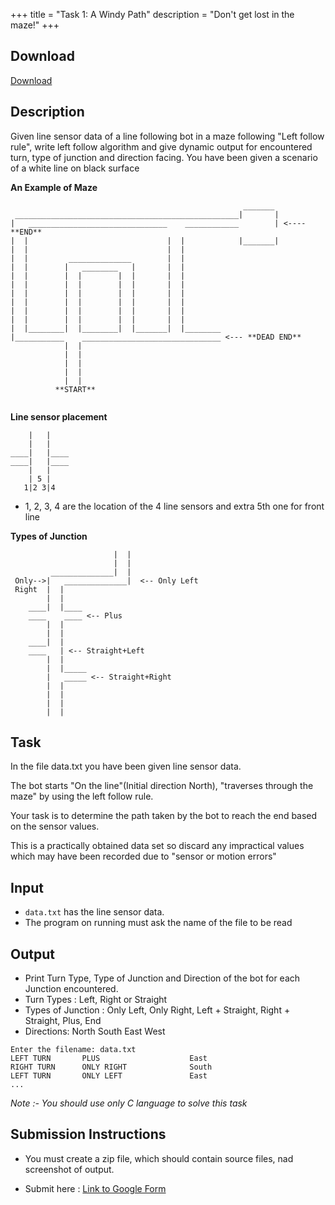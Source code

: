 +++
title = "Task 1: A Windy Path"
description = "Don't get lost in the maze!"
+++

## Download

[Download](https://drive.google.com/drive/folders/1NjuOatrqFM_e0NDT4FFm6Yi1LkaIXqUb?usp=sharing)

## Description

Given line sensor data of a line following bot in a maze following "Left follow rule", write left follow algorithm and give dynamic output for encountered turn, type of junction and direction facing.
You have been given a scenario of a white line on black surface

**An Example of Maze**       

```
                                                    _______
 __________________________________________________|       |
|   _______________________________    ____________        | <---- **END**
|  |                               |  |            |_______|
|  |                               |  |
|  |         ______________        |  |
|  |        |   ________   |       |  |
|  |        |  |        |  |       |  |
|  |        |  |        |  |       |  |
|  |        |  |        |  |       |  |
|  |        |  |        |  |       |  |
|  |        |  |        |  |       |  |
|  |        |  |        |  |       |  |
|  |________|  |________|  |_______|  |________
|___________    _______________________________ <--- **DEAD END**
            |  |             
            |  | 
            |  |
            |  |
            |  |
          **START**


```

**Line sensor placement**

```
    |   |
    |   |
____|   |____
____|   |____
    |   |
    | 5 |
   1|2 3|4
```

- 1, 2, 3, 4 are the location of the 4 line sensors and extra 5th one for front line

**Types of Junction**

```
                       |  |
                       |  |
         ______________|  |
 Only-->|   ______________|  <-- Only Left
 Right  |  |
        |  |
    ____|  |____
    ____    ____ <-- Plus
        |  |
        |  |
    ____|  |
    ____   | <-- Straight+Left
        |  |
        |  |_____
        |   _____ <-- Straight+Right
        |  |
        |  |
        |  |
        |  |

```

## Task

In the file data.txt you have been given line sensor data.

The bot starts "On the line"(Initial direction North), "traverses through the maze" by using the left follow rule.

Your task is to determine the path taken by the bot to reach the end based on the sensor values.

This is a practically obtained data set
so discard any impractical values which may have been recorded
due to "sensor or motion errors"

## Input

- `data.txt` has the line sensor data.
- The program on running must ask the name of the file to be read

## Output

- Print Turn Type, Type of Junction and Direction of the bot for each Junction encountered.
- Turn Types : Left, Right or Straight
- Types of Junction : Only Left, Only Right, Left + Straight, Right + Straight, Plus, End
- Directions: North South East West

```
Enter the filename: data.txt
LEFT TURN       PLUS                    East
RIGHT TURN      ONLY RIGHT              South
LEFT TURN       ONLY LEFT               East
...
```

*Note :- You should use only C language to solve this task*

## Submission Instructions

- You must create a zip file, which should contain source files, nad screenshot of output.

- Submit here : [Link to Google Form](https://docs.google.com/forms/d/e/1FAIpQLSeb4sJwjtliGen-9R-vTIQiPaMTozlYLT7WM4TdsL1_512pGA/viewform)
